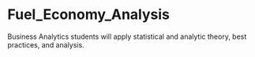 # Fuel_Economy_Analysis
Business Analytics students will apply statistical and analytic theory, best practices, and analysis.
